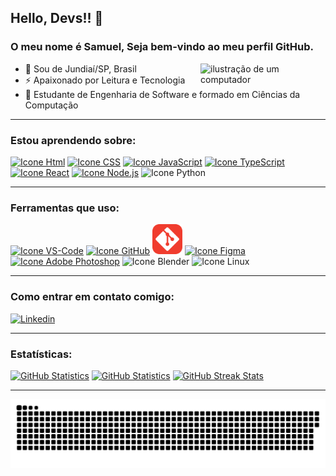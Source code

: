 ## Hello, Devs!! 👋

### O meu nome é Samuel, Seja bem-vindo ao meu perfil GitHub. 
<img src="https://raw.githubusercontent.com/MicaelliMedeiros/micaellimedeiros/master/image/computer-illustration.png" alt="ilustração de um computador" min-width="200px" max-width="200px" width="200px" align="right">

- 🔰  Sou de Jundiaí/SP, Brasil  
- ⚡ Apaixonado por Leitura e Tecnologia  
- 🧠 Estudante de Engenharia de Software e formado em Ciências da Computação  

---

### Estou aprendendo sobre:
[<img height="48px" width="48px" alt="Icone Html" src="https://skillicons.dev/icons?i=html"/>](https://developer.mozilla.org/pt-BR/docs/Web/HTML)
[<img height="48px" width="48px" alt="Icone CSS" src="https://skillicons.dev/icons?i=css"/>](https://developer.mozilla.org/pt-BR/docs/Web/CSS)
[<img height="48px" width="48px" alt="Icone JavaScript" src="https://skillicons.dev/icons?i=js"/>](https://developer.mozilla.org/pt-BR/docs/Web/JavaScript)
[<img height="48px" width="48px" alt="Icone TypeScript" src="https://skillicons.dev/icons?i=ts"/>](https://www.typescriptlang.org/pt/)
[<img height="48px" width="48px" alt="Icone React" src="https://skillicons.dev/icons?i=react"/>](https://pt-br.react.dev)
[<img height="48px" width="48px" alt="Icone Node.js" src="https://skillicons.dev/icons?i=nodejs"/>](https://nodejs.org)
<img height="48px" width="48px" alt="Icone Python" src="https://skillicons.dev/icons?i=py"/>

---

### Ferramentas que uso:
[<img height="48px" width="48px" alt="Icone VS-Code" src="https://skillicons.dev/icons?i=vscode"/>](https://code.visualstudio.com)
[<img height="48px" width="48px" alt="Icone GitHub" src="https://skillicons.dev/icons?i=github"/>](https://github.com/)
[<img height="48px" width="48px" alt="Icone Git" src="https://raw.githubusercontent.com/tandpfun/skill-icons/main/icons/Git.svg"/>](https://git-scm.com)
[<img height="48px" width="48px" alt="Icone Figma" src="https://skillicons.dev/icons?i=figma"/>](https://www.figma.com)
[<img height="48px" width="48px" alt="Icone Adobe Photoshop" src="https://skillicons.dev/icons?i=ps"/>](https://www.adobe.com/br/products/photoshop.html)
<img height="48px" width="48px" alt="Icone Blender" src="https://skillicons.dev/icons?i=blender"/>
<img height="48px" width="48px" alt="Icone Linux" src="https://skillicons.dev/icons?i=linux"/>

---

### Como entrar em contato comigo:
[<img alt="Linkedin" src="https://img.shields.io/badge/-linkedin-%230077B5?style=for-the-badge&logo=linkedin&logoColor=white"/>](https://www.linkedin.com/in/samuel-schiavo-843bbb209)

---

### Estatísticas:
[<img height="180px" alt="GitHub Statistics" src="https://github-readme-stats.vercel.app/api/top-langs/?username=samuel-schi&layout=compact&langs_count=7&theme=radical"/>](https://github.com/)
[<img height="180px" alt="GitHub Statistics" src="https://github-readme-stats.vercel.app/api/?username=samuel-schi&show_icons=true&include_all_commits=true&theme=radical&token=SEU_TOKEN"/>](https://github.com/)
[<img height="153px" alt="GitHub Streak Stats" src="http://github-readme-streak-stats.herokuapp.com/?user=samuel-schi&theme=radical"/>](https://github.com/)

---

<div>
 
  ![Snake animation](https://github.com/Samuel-Schi/Samuel-Schi/blob/output/github-contribution-grid-snake.svg)
 
</div>
